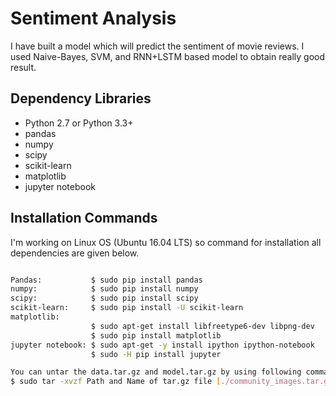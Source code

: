 # Sentiment Analysis

I have built a model which will predict the sentiment of movie reviews. I used Naive-Bayes, SVM, and RNN+LSTM based model to obtain really good result.

## Dependency Libraries

* Python 2.7 or Python 3.3+
* pandas
* numpy
* scipy
* scikit-learn
* matplotlib
* jupyter notebook

## Installation Commands
I'm working on Linux OS (Ubuntu 16.04 LTS) so command for installation all dependencies are given below.

```bash

Pandas:           $ sudo pip install pandas
numpy:            $ sudo pip install numpy
scipy:            $ sudo pip install scipy
scikit-learn:     $ sudo pip install -U scikit-learn
matplotlib: 
                  $ sudo apt-get install libfreetype6-dev libpng-dev
                  $ sudo pip install matplotlib 
jupyter notebook: $ sudo apt-get -y install ipython ipython-notebook
                  $ sudo -H pip install jupyter

```
```bash
You can untar the data.tar.gz and model.tar.gz by using following command.
$ sudo tar -xvzf Path and Name of tar.gz file [./community_images.tar.gz]

```
